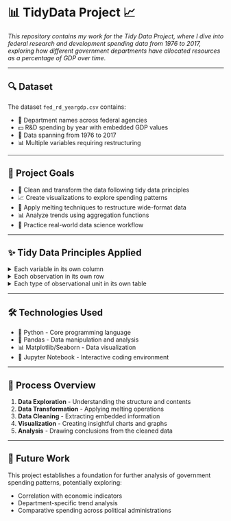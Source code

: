# 📊 TidyData Project 📈

<em>This repository contains my work for the Tidy Data Project, where I dive into federal research and development spending data from 1976 to 2017, exploring how different government departments have allocated resources as a percentage of GDP over time.</em>

___

## 🔍 Dataset

The dataset `fed_rd_yeargdp.csv` contains:
- 🏢 Department names across federal agencies
- 💵 R&D spending by year with embedded GDP values
- 📆 Data spanning from 1976 to 2017
- 📊 Multiple variables requiring restructuring

___

## 🎯 Project Goals

- 🧹 Clean and transform the data following tidy data principles
- 📈 Create visualizations to explore spending patterns
- 🔄 Apply melting techniques to restructure wide-format data
- 📊 Analyze trends using aggregation functions
- 🧠 Practice real-world data science workflow

___

## ✨ Tidy Data Principles Applied

<details><summary>Each variable in its own column</summary>
  <p>Restructuring data so that year, department, spending, and GDP exist as separate columns rather than embedded in column names.</p>
</details>

<details><summary>Each observation in its own row</summary>
  <p>Transforming the wide format to ensure each department-year combination has its own row.</p>
</details>

<details><summary>Each type of observational unit in its own table</summary>
  <p>Maintaining proper separation of data concepts to ensure analytical clarity.</p>
</details>

___

## 🛠️ Technologies Used

- 🐍 Python - Core programming language
- 🐼 Pandas - Data manipulation and analysis
- 📊 Matplotlib/Seaborn - Data visualization
- 📓 Jupyter Notebook - Interactive coding environment

___

## 📝 Process Overview

1. **Data Exploration** - Understanding the structure and contents
2. **Data Transformation** - Applying melting operations
3. **Data Cleaning** - Extracting embedded information
4. **Visualization** - Creating insightful charts and graphs
5. **Analysis** - Drawing conclusions from the cleaned data

___

## 🔮 Future Work

This project establishes a foundation for further analysis of government spending patterns, potentially exploring:
- Correlation with economic indicators
- Department-specific trend analysis
- Comparative spending across political administrations

